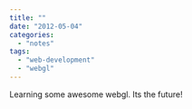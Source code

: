 ```yaml
---
title: ""
date: "2012-05-04"
categories: 
  - "notes"
tags: 
  - "web-development"
  - "webgl"
---
```


Learning some awesome webgl. Its the future!
